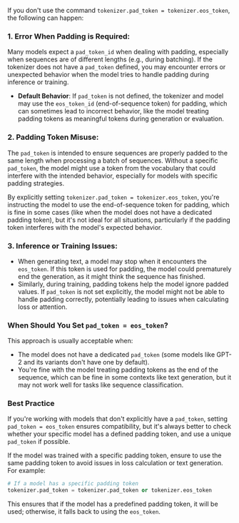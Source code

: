 If you don't use the command `tokenizer.pad_token = tokenizer.eos_token`, the following can happen:

### 1. **Error When Padding is Required**:
   Many models expect a `pad_token_id` when dealing with padding, especially when sequences are of different lengths (e.g., during batching). If the tokenizer does not have a `pad_token` defined, you may encounter errors or unexpected behavior when the model tries to handle padding during inference or training.

   - **Default Behavior**: If `pad_token` is not defined, the tokenizer and model may use the `eos_token_id` (end-of-sequence token) for padding, which can sometimes lead to incorrect behavior, like the model treating padding tokens as meaningful tokens during generation or evaluation.

### 2. **Padding Token Misuse**:
   The `pad_token` is intended to ensure sequences are properly padded to the same length when processing a batch of sequences. Without a specific `pad_token`, the model might use a token from the vocabulary that could interfere with the intended behavior, especially for models with specific padding strategies. 

   By explicitly setting `tokenizer.pad_token = tokenizer.eos_token`, you're instructing the model to use the end-of-sequence token for padding, which is fine in some cases (like when the model does not have a dedicated padding token), but it's not ideal for all situations, particularly if the padding token interferes with the model's expected behavior.

### 3. **Inference or Training Issues**:
   - When generating text, a model may stop when it encounters the `eos_token`. If this token is used for padding, the model could prematurely end the generation, as it might think the sequence has finished.
   - Similarly, during training, padding tokens help the model ignore padded values. If `pad_token` is not set explicitly, the model might not be able to handle padding correctly, potentially leading to issues when calculating loss or attention.

### When Should You Set `pad_token = eos_token`?
   This approach is usually acceptable when:
   - The model does not have a dedicated `pad_token` (some models like GPT-2 and its variants don't have one by default).
   - You're fine with the model treating padding tokens as the end of the sequence, which can be fine in some contexts like text generation, but it may not work well for tasks like sequence classification.

### Best Practice
If you're working with models that don't explicitly have a `pad_token`, setting `pad_token = eos_token` ensures compatibility, but it's always better to check whether your specific model has a defined padding token, and use a unique `pad_token` if possible.

If the model was trained with a specific padding token, ensure to use the same padding token to avoid issues in loss calculation or text generation. For example:

```python
# If a model has a specific padding token
tokenizer.pad_token = tokenizer.pad_token or tokenizer.eos_token
```

This ensures that if the model has a predefined padding token, it will be used; otherwise, it falls back to using the `eos_token`.